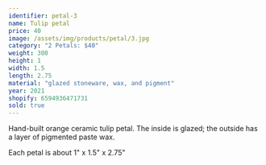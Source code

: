 ```yaml
---
identifier: petal-3
name: Tulip petal
price: 40
image: /assets/img/products/petal/3.jpg
category: "2 Petals: $40"
weight: 300
height: 1
width: 1.5
length: 2.75
material: "glazed stoneware, wax, and pigment"
year: 2021
shopify: 6594936471731
sold: true
---
```


Hand-built orange ceramic tulip petal. The inside is glazed; the outside has a layer of pigmented paste wax.

Each petal is about 1" x 1.5" x 2.75"
